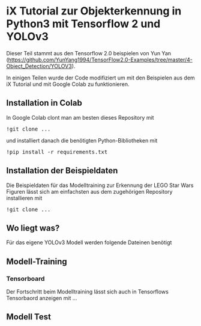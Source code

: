 # iX Tutorial zur Objekterkennung in Python3 mit Tensorflow 2 und YOLOv3

Dieser Teil stammt aus den Tensorflow 2.0 beispielen von Yun Yan (https://github.com/YunYang1994/TensorFlow2.0-Examples/tree/master/4-Object_Detection/YOLOV3).

In einigen Teilen wurde der Code modifiziert um mit den Beispielen aus dem iX Tutorial und mit Google Colab zu funktionieren.

## Installation in Colab

In Google Colab clont man am besten dieses Repository mit

<pre>
!git clone ...
</pre>

und installiert danach die benötigten Python-Bibliotheken mit

<pre>
!pip install -r requirements.txt
</pre>

## Installation der Beispieldaten

Die Beispieldaten für das Modelltraining zur Erkennung der LEGO Star Wars Figuren lässt sich am einfachsten aus dem zugehörigen Repository 
installieren mit

<pre>
!git clone ...
</pre>


## Wo liegt was?

Für das eigene YOLOv3 Modell werden folgende Dateinen benötigt


## Modell-Training



### Tensorboard

Der Fortschritt beim Modelltraining lässt sich auch in Tensorflows Tensorbaord anzeigen mit ...


## Modell Test

